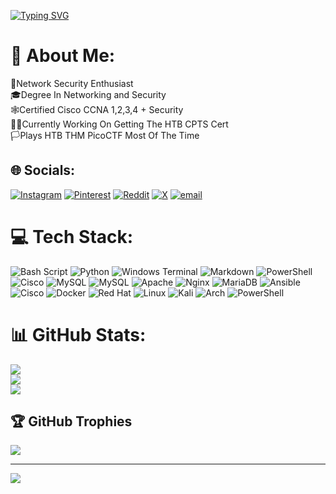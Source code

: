 
[![Typing SVG](https://readme-typing-svg.demolab.com?font=Fira+Code&pause=1000&color=F7E10C&center=true&vCenter=true&width=435&lines=IAM+ADDICTED+TO+PWNING;EAT+SLEEP+AND+CTF)](https://git.io/typing-svg)



# 💫 About Me:
🔐Network Security Enthusiast<br>🎓Degree In Networking and Security<br>🕸️Certified Cisco CCNA 1,2,3,4 + Security<br>👨‍🔬Currently Working On Getting The HTB CPTS Cert<br>🏳️Plays HTB THM PicoCTF Most Of The Time


## 🌐 Socials:
[![Instagram](https://img.shields.io/badge/Instagram-%23E4405F.svg?logo=Instagram&logoColor=white)](https://instagram.com/multirecidivist) [![Pinterest](https://img.shields.io/badge/Pinterest-%23E60023.svg?logo=Pinterest&logoColor=white)](https://pinterest.com/massylii) [![Reddit](https://img.shields.io/badge/Reddit-%23FF4500.svg?logo=Reddit&logoColor=white)](https://reddit.com/user/rexivba) [![X](https://img.shields.io/badge/X-black.svg?logo=X&logoColor=white)](https://x.com/massylii) [![email](https://img.shields.io/badge/Email-D14836?logo=gmail&logoColor=white)](mailto:massylii@protonmail.com) 

# 💻 Tech Stack:
![Bash Script](https://img.shields.io/badge/bash_script-%23121011.svg?style=for-the-badge&logo=gnu-bash&logoColor=white) ![Python](https://img.shields.io/badge/python-3670A0?style=for-the-badge&logo=python&logoColor=ffdd54) ![Windows Terminal](https://img.shields.io/badge/Windows%20Terminal-%234D4D4D.svg?style=for-the-badge&logo=windows-terminal&logoColor=white) ![Markdown](https://img.shields.io/badge/markdown-%23000000.svg?style=for-the-badge&logo=markdown&logoColor=white) ![PowerShell](https://img.shields.io/badge/PowerShell-%235391FE.svg?style=for-the-badge&logo=powershell&logoColor=white) ![Cisco](https://img.shields.io/badge/cisco-%23049fd9.svg?style=for-the-badge&logo=cisco&logoColor=black) ![MySQL](https://img.shields.io/badge/mysql-4479A1.svg?style=for-the-badge&logo=mysql&logoColor=white) ![MySQL](https://img.shields.io/badge/mysql-4479A1.svg?style=for-the-badge&logo=mysql&logoColor=white) ![Apache](https://img.shields.io/badge/apache-%23D42029.svg?style=for-the-badge&logo=apache&logoColor=white) ![Nginx](https://img.shields.io/badge/nginx-%23009639.svg?style=for-the-badge&logo=nginx&logoColor=white) ![MariaDB](https://img.shields.io/badge/MariaDB-003545?style=for-the-badge&logo=mariadb&logoColor=white) ![Ansible](https://img.shields.io/badge/ansible-%231A1918.svg?style=for-the-badge&logo=ansible&logoColor=white) ![Cisco](https://img.shields.io/badge/cisco-%23049fd9.svg?style=for-the-badge&logo=cisco&logoColor=black) ![Docker](https://img.shields.io/badge/docker-%230db7ed.svg?style=for-the-badge&logo=docker&logoColor=white) ![Red Hat](https://img.shields.io/badge/Red%20Hat-EE0000?style=for-the-badge&logo=redhat&logoColor=white) ![Linux](https://img.shields.io/badge/Linux-FCC624?style=for-the-badge&logo=linux&logoColor=black) ![Kali](https://img.shields.io/badge/Kali-268BEE?style=for-the-badge&logo=kalilinux&logoColor=white) ![Arch](https://img.shields.io/badge/Arch%20Linux-1793D1?logo=arch-linux&logoColor=fff&style=for-the-badge) ![PowerShell](https://img.shields.io/badge/PowerShell-%235391FE.svg?style=for-the-badge&logo=powershell&logoColor=white)
# 📊 GitHub Stats:
![](https://github-readme-stats.vercel.app/api?username=massylii&theme=great-gatsby&hide_border=true&include_all_commits=true&count_private=true)<br/>
![](https://nirzak-streak-stats.vercel.app/?user=massylii&theme=great-gatsby&hide_border=true)<br/>
![](https://github-readme-stats.vercel.app/api/top-langs/?username=massylii&theme=great-gatsby&hide_border=true&include_all_commits=true&count_private=true&layout=compact)

## 🏆 GitHub Trophies
![](https://github-profile-trophy.vercel.app/?username=massylii&theme=vision-friendly-dark&no-frame=false&no-bg=false&margin-w=4)

---
[![](https://visitcount.itsvg.in/api?id=massylii&icon=0&color=0)](https://visitcount.itsvg.in)

<!-- Proudly created with GPRM ( https://gprm.itsvg.in ) -->
